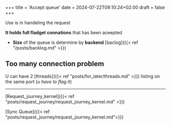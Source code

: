 +++
title = 'Accept queue'
date = 2024-07-22T09:10:24+02:00
draft = false
+++

Use is in handeling the request 

**It holds full fladget connations**  that has been aceepted 
- **Size**  of the queue is determine by **backend** [baclog]({{< ref "/posts/backlog.md" >}})

## Too many connection problem 

U can have 2 [threads]({{< ref "posts/for_later/threads.md" >}}) listing on the same port 
(*u have to flag it*) 



---

[Request_journey_kernel]({{< ref "posts/request_journey/request_journey_kernel.md" >}})

[Sync Queue]({{< ref "posts/request_journey/request_journey_kernel.md">}})
